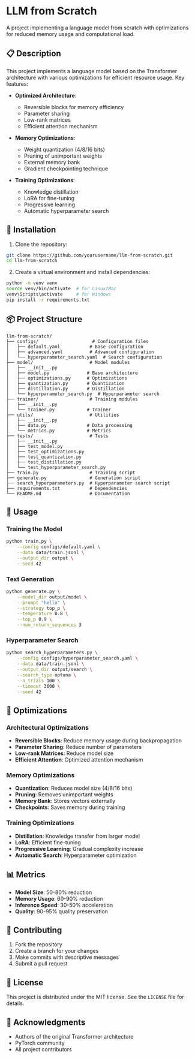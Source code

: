 # LLM from Scratch

A project implementing a language model from scratch with optimizations for reduced memory usage and computational load.

## 📋 Description

This project implements a language model based on the Transformer architecture with various optimizations for efficient resource usage. Key features:

- **Optimized Architecture**:
  - Reversible blocks for memory efficiency
  - Parameter sharing
  - Low-rank matrices
  - Efficient attention mechanism

- **Memory Optimizations**:
  - Weight quantization (4/8/16 bits)
  - Pruning of unimportant weights
  - External memory bank
  - Gradient checkpointing technique

- **Training Optimizations**:
  - Knowledge distillation
  - LoRA for fine-tuning
  - Progressive learning
  - Automatic hyperparameter search

## 🚀 Installation

1. Clone the repository:
```bash
git clone https://github.com/yourusername/llm-from-scratch.git
cd llm-from-scratch
```

2. Create a virtual environment and install dependencies:
```bash
python -m venv venv
source venv/bin/activate  # for Linux/Mac
venv\Scripts\activate     # for Windows
pip install -r requirements.txt
```

## 📦 Project Structure

```
llm-from-scratch/
├── configs/                    # Configuration files
│   ├── default.yaml           # Base configuration
│   ├── advanced.yaml          # Advanced configuration
│   └── hyperparameter_search.yaml  # Search configuration
├── model/                     # Model modules
│   ├── __init__.py
│   ├── model.py              # Base architecture
│   ├── optimizations.py      # Optimizations
│   ├── quantization.py       # Quantization
│   ├── distillation.py       # Distillation
│   └── hyperparameter_search.py  # Hyperparameter search
├── trainer/                   # Training modules
│   ├── __init__.py
│   └── trainer.py            # Trainer
├── utils/                     # Utilities
│   ├── __init__.py
│   ├── data.py               # Data processing
│   └── metrics.py            # Metrics
├── tests/                     # Tests
│   ├── __init__.py
│   ├── test_model.py
│   ├── test_optimizations.py
│   ├── test_quantization.py
│   ├── test_distillation.py
│   └── test_hyperparameter_search.py
├── train.py                   # Training script
├── generate.py                # Generation script
├── search_hyperparameters.py  # Hyperparameter search script
├── requirements.txt           # Dependencies
└── README.md                  # Documentation
```

## 🎯 Usage

### Training the Model

```bash
python train.py \
    --config configs/default.yaml \
    --data data/train.jsonl \
    --output_dir output \
    --seed 42
```

### Text Generation

```bash
python generate.py \
    --model_dir output/model \
    --prompt "hello" \
    --strategy top_p \
    --temperature 0.8 \
    --top_p 0.9 \
    --num_return_sequences 3
```

### Hyperparameter Search

```bash
python search_hyperparameters.py \
    --config configs/hyperparameter_search.yaml \
    --data data/train.jsonl \
    --output_dir output/search \
    --search_type optuna \
    --n_trials 100 \
    --timeout 3600 \
    --seed 42
```

## 🔧 Optimizations

### Architectural Optimizations

- **Reversible Blocks**: Reduce memory usage during backpropagation
- **Parameter Sharing**: Reduce number of parameters
- **Low-rank Matrices**: Reduce model size
- **Efficient Attention**: Optimized attention mechanism

### Memory Optimizations

- **Quantization**: Reduces model size (4/8/16 bits)
- **Pruning**: Removes unimportant weights
- **Memory Bank**: Stores vectors externally
- **Checkpoints**: Saves memory during training

### Training Optimizations

- **Distillation**: Knowledge transfer from larger model
- **LoRA**: Efficient fine-tuning
- **Progressive Learning**: Gradual complexity increase
- **Automatic Search**: Hyperparameter optimization

## 📊 Metrics

- **Model Size**: 50-80% reduction
- **Memory Usage**: 60-90% reduction
- **Inference Speed**: 30-50% acceleration
- **Quality**: 90-95% quality preservation

## 🤝 Contributing

1. Fork the repository
2. Create a branch for your changes
3. Make commits with descriptive messages
4. Submit a pull request

## 📝 License

This project is distributed under the MIT license. See the `LICENSE` file for details.

## 🙏 Acknowledgments

- Authors of the original Transformer architecture
- PyTorch community
- All project contributors 